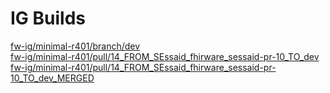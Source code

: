 # IG Builds  
[fw-ig/minimal-r401/branch/dev](https://ShahimEssaid.github.io/fhirware/fw-ig/minimal-r401/branch/dev/index.html?version=a2e78c8ba73baa1428582fdc88390d90493ac7f7)  
[fw-ig/minimal-r401/pull/14_FROM_SEssaid_fhirware_sessaid-pr-10_TO_dev](https://ShahimEssaid.github.io/fhirware/fw-ig/minimal-r401/pull/14_FROM_SEssaid_fhirware_sessaid-pr-10_TO_dev/index.html?version=ec22831721644e852a523ea763767ee4767c740e)  
[fw-ig/minimal-r401/pull/14_FROM_SEssaid_fhirware_sessaid-pr-10_TO_dev_MERGED](https://ShahimEssaid.github.io/fhirware/fw-ig/minimal-r401/pull/14_FROM_SEssaid_fhirware_sessaid-pr-10_TO_dev_MERGED/index.html?version=99e983f87892a4849494005d20326d87c2b0f53d)  
